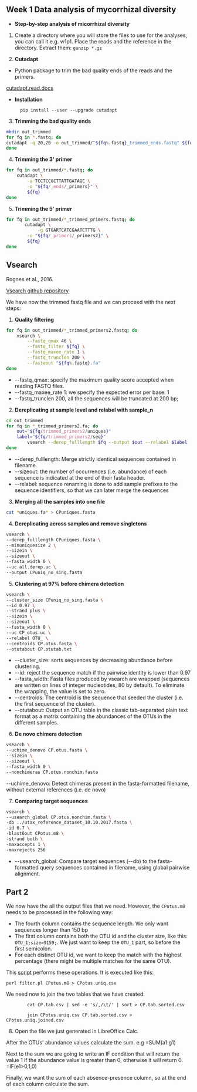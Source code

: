 Week 1 Data analysis of mycorrhizal diversity
---------------------------------------------

- **Step-by-step analysis of micorrhizal diversity**

1. Create a directory where you will store the files to use for the analyses, you can call it e.g. w1p1.
   Place the reads and the reference in the directory. Extract them: `gunzip *.gz`

2. **Cutadapt**

- Python package to trim the bad quality ends of the reads and the primers.

 [cutadapt.read.docs](https://cutadapt.readthedocs.io/en/v1.10/installation.html)     
   
- **Installation**     
        
        pip install --user --upgrade cutadapt

3. **Trimming the bad quality ends**

```bash
mkdir out_trimmed
for fq in *.fastq; do
cutadapt -q 20,20 -o out_trimmed/"${fq%.fastq}_trimmed_ends.fastq" ${fq}
done
```

4. **Trimming the 3' primer**

```bash
for fq in out_trimmed/*.fastq; do 
	cutadapt \
		-a TCCTCCGCTTATTGATAGC \
		-o "${fq/_ends/_primers}" \
		${fq} 
done
```

5. **Trimming the 5' primer**

```bash
for fq in out_trimmed/*_trimmed_primers.fastq; do 
       cutadapt \
       		-g GTGARTCATCGAATCTTTG \
		-o "${fq/_primers/_primers2}" \
		${fq}
done
```

 Vsearch
 ------------
 Rognes et al., 2016. 
 
 [Vsearch github repository](https://github.com/torognes/vsearch)
 
 We have now the trimmed fastq file and we can proceed with the next steps:
 
1. **Quality filtering**

```bash   
for fq in out_trimmed/*_trimmed_primers2.fastq; do
	vsearch \
		--fastq_qmax 46 \
		--fastq_filter ${fq} \
		--fastq_maxee_rate 1 \
		--fastq_trunclen 200 \
		--fastaout "${fq%.fastq}.fa"
done
```

- --fastq_qmax: specify the maximum quality score accepted when reading FASTQ files. 
- --fastq_maxee_rate 1: we specify the expected error per base: 1 
- --fastq_trunclen 200, all the sequences will be truncated at 200 bp; 

2. **Dereplicating at sample level and relabel with sample_n**

```bash
cd out_trimmed
for fq in *_trimmed_primers2.fa; do
	out="${fq/trimmed_primers2/uniques}"
	label="${fq/trimmed_primers2/seq}"
        vsearch --derep_fulllength $fq --output $out --relabel $label --sizeout 
done 
```

- --derep_fulllength: Merge strictly identical sequences contained in filename.   
- --sizeout: the number of occurrences (i.e. abundance) of each sequence is indicated 
  at the end of their fasta header.
- --relabel: sequence renaming is done to add sample prefixes to the sequence identifiers, 
  so that we can later merge the sequences
        

3.  **Merging all the samples into one file**

```bash
cat *uniques.fa* > CPuniques.fasta
```

4. **Dereplicating across samples and remove singletons**

```bash
vsearch \
--derep_fulllength CPuniques.fasta \
--minuniquesize 2 \
--sizein \
--sizeout \
--fasta_width 0 \
--uc all.derep.uc \
--output CPuniq_no_sing.fasta
```

5. **Clustering at 97% before chimera detection**

```bash
vsearch \
--cluster_size CPuniq_no_sing.fasta \
--id 0.97 \
--strand plus \
--sizein \
--sizeout \
--fasta_width 0 \
--uc CP_otus.uc \
--relabel OTU_ \
--centroids CP.otus.fasta \
--otutabout CP.otutab.txt
```

- --cluster_size: sorts sequences by decreasing abundance before
    clustering.
- --id: reject the sequence match if the pairwise identity is lower than 0.97
- --fasta_width: Fasta files produced by vsearch are wrapped (sequences are written on lines of integer
    nucleotides, 80 by default). To eliminate the wrapping, the value is set to zero.
- --centroids: The centroid is the sequence that seeded the cluster (i.e. the first sequence of the cluster).     
- --otutabout: Output an OTU table in the classic tab-separated plain text format as a matrix containing
the abundances of the OTUs in the different samples.
 

6. **De novo chimera detection**

```bash
vsearch \
--uchime_denovo CP.otus.fasta \
--sizein \
--sizeout \
--fasta_width 0 \
--nonchimeras CP.otus.nonchim.fasta 
```

--uchime_denovo: Detect chimeras present in the fasta-formatted filename, without external references (i.e. de novo)       

7. **Comparing target sequences**

```bash
vsearch \
--usearch_global CP.otus.nonchim.fasta \
-db ../utax_reference_dataset_10.10.2017.fasta \
-id 0.7 \
-blast6out CPotus.m8 \
-strand both \
-maxaccepts 1 \
-maxrejects 256
```

- --usearch_global: Compare target sequences (--db) to the fasta-formatted query sequences contained in
filename, using global pairwise alignment.

Part 2
------
We now have the all the output files that we need. However, the `CPotus.m8` needs to be
processed in the following way:

- The fourth column contains the sequence length. We only want sequences longer than
  150 bp
- The first column contains both the OTU id and the cluster size, like this: 
  `OTU_1;size=9159;`. We just want to keep the `OTU_1` part, so before the first 
  semicolon.
- For each distinct OTU id, we want to keep the match with the highest percentage (there
  might be multiple matches for the same OTU).

This [script](filter.pl) performs these operations. It is executed like this:

    perl filter.pl CPotus.m8 > CPotus.uniq.csv

We need now to join the two tables that we have created: 

            cat CP.tab.csv | sed -e 's/,/\t/' | sort > CP.tab.sorted.csv

            join CPotus.uniq.csv CP.tab.sorted.csv > CPotus.uniq.joined.csv
 
 
8. Open the file we just generated in LibreOffice Calc.

After the OTUs' abundance values calculate the sum. 
e.g =SUM(a1:g1)

Next to the sum we are going to write an IF condition that will return the value 1 if the abundance value is greater than 0, otherwise it will return 0. 
=IF(e1>0,1,0)

Finally, we want the sum of each absence-presence column, so at the end of each column calculate the sum.

